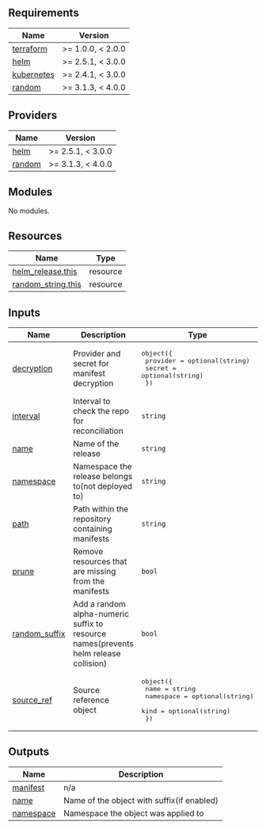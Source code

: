<!-- BEGIN_TF_DOCS -->
## Requirements

| Name | Version |
|------|---------|
| <a name="requirement_terraform"></a> [terraform](#requirement\_terraform) | >= 1.0.0, < 2.0.0 |
| <a name="requirement_helm"></a> [helm](#requirement\_helm) | >= 2.5.1, < 3.0.0 |
| <a name="requirement_kubernetes"></a> [kubernetes](#requirement\_kubernetes) | >= 2.4.1, < 3.0.0 |
| <a name="requirement_random"></a> [random](#requirement\_random) | >= 3.1.3, < 4.0.0 |

## Providers

| Name | Version |
|------|---------|
| <a name="provider_helm"></a> [helm](#provider\_helm) | >= 2.5.1, < 3.0.0 |
| <a name="provider_random"></a> [random](#provider\_random) | >= 3.1.3, < 4.0.0 |

## Modules

No modules.

## Resources

| Name | Type |
|------|------|
| [helm_release.this](https://registry.terraform.io/providers/hashicorp/helm/latest/docs/resources/release) | resource |
| [random_string.this](https://registry.terraform.io/providers/hashicorp/random/latest/docs/resources/string) | resource |

## Inputs

| Name | Description | Type | Default | Required |
|------|-------------|------|---------|:--------:|
| <a name="input_decryption"></a> [decryption](#input\_decryption) | Provider and secret for manifest decryption | <pre>object({<br>    provider = optional(string)<br>    secret   = optional(string)<br>  })</pre> | `{}` | no |
| <a name="input_interval"></a> [interval](#input\_interval) | Interval to check the repo for reconciliation | `string` | `"5m0s"` | no |
| <a name="input_name"></a> [name](#input\_name) | Name of the release | `string` | n/a | yes |
| <a name="input_namespace"></a> [namespace](#input\_namespace) | Namespace the release belongs to(not deployed to) | `string` | `"flux-system"` | no |
| <a name="input_path"></a> [path](#input\_path) | Path within the repository containing manifests | `string` | n/a | yes |
| <a name="input_prune"></a> [prune](#input\_prune) | Remove resources that are missing from the manifests | `bool` | `true` | no |
| <a name="input_random_suffix"></a> [random\_suffix](#input\_random\_suffix) | Add a random alpha-numeric suffix to resource names(prevents helm release collision) | `bool` | `true` | no |
| <a name="input_source_ref"></a> [source\_ref](#input\_source\_ref) | Source reference object | <pre>object({<br>    name      = string<br>    namespace = optional(string)<br>    kind      = optional(string)<br>  })</pre> | n/a | yes |

## Outputs

| Name | Description |
|------|-------------|
| <a name="output_manifest"></a> [manifest](#output\_manifest) | n/a |
| <a name="output_name"></a> [name](#output\_name) | Name of the object with suffix(if enabled) |
| <a name="output_namespace"></a> [namespace](#output\_namespace) | Namespace the object was applied to |
<!-- END_TF_DOCS -->

